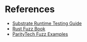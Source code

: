 # References

* [Substrate Runtime Testing Guide](https://docs.polkadot.com/develop/parachains/testing/)
* [Rust Fuzz Book](https://rust-fuzz.github.io/book/introduction.html)
* [ParityTech Fuzz Examples](https://github.com/paritytech/polkadot-sdk/issues/251)
